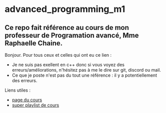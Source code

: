 # advanced_programming_m1

## Ce repo fait référence au cours de mon professeur de Programation avancé, Mme Raphaelle Chaine.

Bonjour. Pour tous ceux et celles qui ont eu ce lien :
  - Je ne suis pas exellent en c++ donc si vous voyez des erreurs/améliorations, n'hésitez pas à me le dire sur git, discord ou mail.
  - Ce que je poste n'est pas du tout une référence : il y a potentiellement des erreurs.

Liens utiles :
  - [page du cours](https://perso.liris.cnrs.fr/raphaelle.chaine/COURS/M1if02_20_21/)
  - [super playlist de cours](https://www.youtube.com/playlist?list=PLYS4HXpXaKgxr2d1zdLHl9F0e3QibFpSv)
